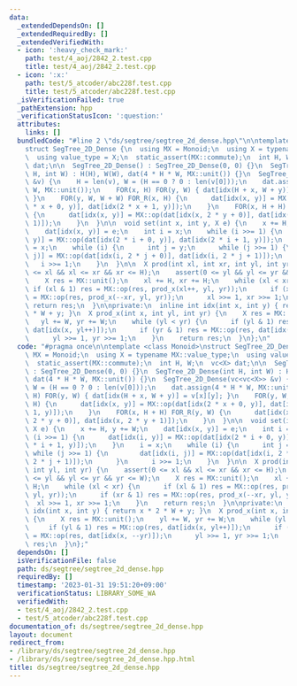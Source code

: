 ```yaml
---
data:
  _extendedDependsOn: []
  _extendedRequiredBy: []
  _extendedVerifiedWith:
  - icon: ':heavy_check_mark:'
    path: test/4_aoj/2842_2.test.cpp
    title: test/4_aoj/2842_2.test.cpp
  - icon: ':x:'
    path: test/5_atcoder/abc228f.test.cpp
    title: test/5_atcoder/abc228f.test.cpp
  _isVerificationFailed: true
  _pathExtension: hpp
  _verificationStatusIcon: ':question:'
  attributes:
    links: []
  bundledCode: "#line 2 \"ds/segtree/segtree_2d_dense.hpp\"\n\ntemplate <class Monoid>\n\
    struct SegTree_2D_Dense {\n  using MX = Monoid;\n  using X = typename MX::value_type;\n\
    \  using value_type = X;\n  static_assert(MX::commute);\n  int H, W;\n  vc<X>\
    \ dat;\n\n  SegTree_2D_Dense() : SegTree_2D_Dense(0, 0) {}\n  SegTree_2D_Dense(int\
    \ H, int W) : H(H), W(W), dat(4 * H * W, MX::unit()) {}\n  SegTree_2D_Dense(vc<vc<X>>\
    \ &v) {\n    H = len(v), W = (H == 0 ? 0 : len(v[0]));\n    dat.assign(4 * H *\
    \ W, MX::unit());\n    FOR(x, H) FOR(y, W) { dat[idx(H + x, W + y)] = v[x][y];\
    \ }\n    FOR(y, W, W + W) FOR_R(x, H) {\n      dat[idx(x, y)] = MX::op(dat[idx(2\
    \ * x + 0, y)], dat[idx(2 * x + 1, y)]);\n    }\n    FOR(x, H + H) FOR_R(y, W)\
    \ {\n      dat[idx(x, y)] = MX::op(dat[idx(x, 2 * y + 0)], dat[idx(x, 2 * y +\
    \ 1)]);\n    }\n  }\n\n  void set(int x, int y, X e) {\n    x += H, y += W;\n\
    \    dat[idx(x, y)] = e;\n    int i = x;\n    while (i >>= 1) {\n      dat[idx(i,\
    \ y)] = MX::op(dat[idx(2 * i + 0, y)], dat[idx(2 * i + 1, y)]);\n    }\n    i\
    \ = x;\n    while (i) {\n      int j = y;\n      while (j >>= 1) {\n        dat[idx(i,\
    \ j)] = MX::op(dat[idx(i, 2 * j + 0)], dat[idx(i, 2 * j + 1)]);\n      }\n   \
    \   i >>= 1;\n    }\n  }\n\n  X prod(int xl, int xr, int yl, int yr) {\n    assert(0\
    \ <= xl && xl <= xr && xr <= H);\n    assert(0 <= yl && yl <= yr && yr <= W);\n\
    \    X res = MX::unit();\n    xl += H, xr += H;\n    while (xl < xr) {\n     \
    \ if (xl & 1) res = MX::op(res, prod_x(xl++, yl, yr));\n      if (xr & 1) res\
    \ = MX::op(res, prod_x(--xr, yl, yr));\n      xl >>= 1, xr >>= 1;\n    }\n   \
    \ return res;\n  }\n\nprivate:\n  inline int idx(int x, int y) { return x * 2\
    \ * W + y; }\n  X prod_x(int x, int yl, int yr) {\n    X res = MX::unit();\n \
    \   yl += W, yr += W;\n    while (yl < yr) {\n      if (yl & 1) res = MX::op(res,\
    \ dat[idx(x, yl++)]);\n      if (yr & 1) res = MX::op(res, dat[idx(x, --yr)]);\n\
    \      yl >>= 1, yr >>= 1;\n    }\n    return res;\n  }\n};\n"
  code: "#pragma once\n\ntemplate <class Monoid>\nstruct SegTree_2D_Dense {\n  using\
    \ MX = Monoid;\n  using X = typename MX::value_type;\n  using value_type = X;\n\
    \  static_assert(MX::commute);\n  int H, W;\n  vc<X> dat;\n\n  SegTree_2D_Dense()\
    \ : SegTree_2D_Dense(0, 0) {}\n  SegTree_2D_Dense(int H, int W) : H(H), W(W),\
    \ dat(4 * H * W, MX::unit()) {}\n  SegTree_2D_Dense(vc<vc<X>> &v) {\n    H = len(v),\
    \ W = (H == 0 ? 0 : len(v[0]));\n    dat.assign(4 * H * W, MX::unit());\n    FOR(x,\
    \ H) FOR(y, W) { dat[idx(H + x, W + y)] = v[x][y]; }\n    FOR(y, W, W + W) FOR_R(x,\
    \ H) {\n      dat[idx(x, y)] = MX::op(dat[idx(2 * x + 0, y)], dat[idx(2 * x +\
    \ 1, y)]);\n    }\n    FOR(x, H + H) FOR_R(y, W) {\n      dat[idx(x, y)] = MX::op(dat[idx(x,\
    \ 2 * y + 0)], dat[idx(x, 2 * y + 1)]);\n    }\n  }\n\n  void set(int x, int y,\
    \ X e) {\n    x += H, y += W;\n    dat[idx(x, y)] = e;\n    int i = x;\n    while\
    \ (i >>= 1) {\n      dat[idx(i, y)] = MX::op(dat[idx(2 * i + 0, y)], dat[idx(2\
    \ * i + 1, y)]);\n    }\n    i = x;\n    while (i) {\n      int j = y;\n     \
    \ while (j >>= 1) {\n        dat[idx(i, j)] = MX::op(dat[idx(i, 2 * j + 0)], dat[idx(i,\
    \ 2 * j + 1)]);\n      }\n      i >>= 1;\n    }\n  }\n\n  X prod(int xl, int xr,\
    \ int yl, int yr) {\n    assert(0 <= xl && xl <= xr && xr <= H);\n    assert(0\
    \ <= yl && yl <= yr && yr <= W);\n    X res = MX::unit();\n    xl += H, xr +=\
    \ H;\n    while (xl < xr) {\n      if (xl & 1) res = MX::op(res, prod_x(xl++,\
    \ yl, yr));\n      if (xr & 1) res = MX::op(res, prod_x(--xr, yl, yr));\n    \
    \  xl >>= 1, xr >>= 1;\n    }\n    return res;\n  }\n\nprivate:\n  inline int\
    \ idx(int x, int y) { return x * 2 * W + y; }\n  X prod_x(int x, int yl, int yr)\
    \ {\n    X res = MX::unit();\n    yl += W, yr += W;\n    while (yl < yr) {\n \
    \     if (yl & 1) res = MX::op(res, dat[idx(x, yl++)]);\n      if (yr & 1) res\
    \ = MX::op(res, dat[idx(x, --yr)]);\n      yl >>= 1, yr >>= 1;\n    }\n    return\
    \ res;\n  }\n};"
  dependsOn: []
  isVerificationFile: false
  path: ds/segtree/segtree_2d_dense.hpp
  requiredBy: []
  timestamp: '2023-01-31 19:51:20+09:00'
  verificationStatus: LIBRARY_SOME_WA
  verifiedWith:
  - test/4_aoj/2842_2.test.cpp
  - test/5_atcoder/abc228f.test.cpp
documentation_of: ds/segtree/segtree_2d_dense.hpp
layout: document
redirect_from:
- /library/ds/segtree/segtree_2d_dense.hpp
- /library/ds/segtree/segtree_2d_dense.hpp.html
title: ds/segtree/segtree_2d_dense.hpp
---
```

